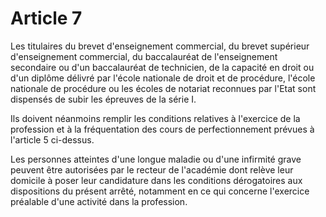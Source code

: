 # Article 7

Les titulaires du brevet d'enseignement commercial, du brevet supérieur d'enseignement commercial, du baccalauréat de l'enseignement secondaire ou d'un baccalauréat de technicien, de la capacité en droit ou d'un diplôme délivré par l'école nationale de droit et de procédure, l'école nationale de procédure ou les écoles de notariat reconnues par l'Etat sont dispensés de subir les épreuves de la série I.

Ils doivent néanmoins remplir les conditions relatives à l'exercice de la profession et à la fréquentation des cours de perfectionnement prévues à l'article 5 ci-dessus.

Les personnes atteintes d'une longue maladie ou d'une infirmité grave peuvent être autorisées par le recteur de l'académie dont relève leur domicile à poser leur candidature dans les conditions dérogatoires aux dispositions du présent arrêté, notamment en ce qui concerne l'exercice préalable d'une activité dans la profession.
